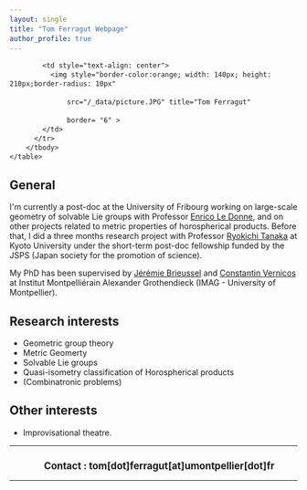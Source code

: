 ```yaml
---
layout: single
title: "Tom Ferragut Webpage"
author_profile: true
---
```


<div id="logo">
<table border="0" style="width:100%">
		<tbody>
          <tr >
            <td style="text-align: center; width: 50%">
            <h1 style="margin-left: 20px;font-size : 1.2em">Contact : <span>tom[dot]ferragut[at]umontpellier[dot]fr</span></h1>
            </td>
			
            <td style="text-align: center">
              <img style="border-color:orange; width: 140px; height: 210px;border-radius: 10px"

                  src="/_data/picture.JPG" title="Tom Ferragut"

                  border= "6" >
            </td>
          </tr>
		</tbody>
    </table>
</div>


## General

I'm currently a post-doc at the University of Fribourg working on large-scale geometry of solvable Lie groups with Professor [Enrico Le Donne](https://sites.google.com/view/enricoledonne/), and on other projects related to metric properties of horospherical products. Before that, I did a three months research project with Professor [Ryokichi Tanaka](https://ryokichitanaka.github.io/) at Kyoto University under the short-term post-doc fellowship funded by the JSPS (Japan society for the promotion of science).

My PhD has been supervised by [Jérémie Brieussel](https://imag.umontpellier.fr/~brieussel/accueileng.html) and [Constantin Vernicos](http://constantin.vernicos.org/) at Institut Montpelliérain Alexander Grothendieck (IMAG - University of Montpellier).



## Research interests

* Geometric group theory
* Metric Geomerty
* Solvable Lie groups
* Quasi-isometry classification of Horospherical products
* (Combinatronic problems)

## Other interests

* Improvisational theatre.
